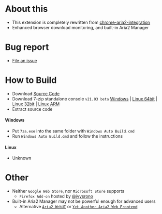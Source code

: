 # About this

- This extension is completely rewritten from [chrome-aria2-integration](https://github.com/robbielj/chrome-aria2-integration)
- Enhanced browser download monitoring, and built-in Aria2 Manager

# Bug report

- [File an issue](https://github.com/jc3213/download_with_aria2-archived/issues/new/choose)

# How to Build

- Download [Source Code](https://github.com/jc3213/download_with_aria2/archive/refs/heads/master.zip)
- Download 7-zip standalone console `v21.03 beta` [Windows](https://www.7-zip.org/a/7z2103-extra.7z) | [Linux 64bit](https://www.7-zip.org/a/7z2103-linux-x64.tar.xz) | [Linux 32bit](https://www.7-zip.org/a/7z2103-linux-x86.tar.xz) | [Linux ARM](https://www.7-zip.org/a/7z2103-linux-arm64.tar.xz)
- Extract source code

#### Windows
- Put `7za.exe` into the same folder with `Windows Auto Build.cmd`
- Run `Windows Auto Build.cmd` and follow the instructions

#### Linux
- Unknown

# Other

- Neither `Google Web Store`, nor `Microsoft Store` supports
    - `Firefox Add-on` hosted by [@ivysrono](https://addons.mozilla.org/firefox/addon/download-with-aria2/)
- Built-in Aria2 Manager may not be powerful enough for advanced users
    - Alternative [`Aria2 WebUI`](https://ziahamza.github.io/webui-aria2/) or [`Yet Another Aria2 Web Frontend`](http://binux.github.io/yaaw/demo/)
